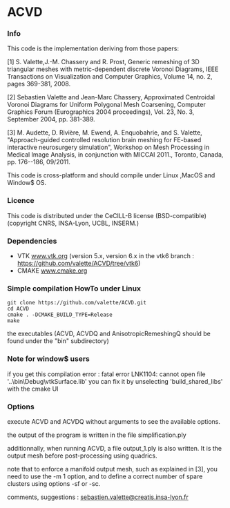 ACVD
====

### Info ###
This code is the implementation deriving from those papers:

[1] S. Valette,J.-M. Chassery and R. Prost, Generic remeshing of 3D triangular meshes with metric-dependent discrete Voronoi Diagrams, IEEE Transactions on Visualization and Computer Graphics, Volume 14, no. 2, pages 369-381, 2008.

[2] Sebastien Valette and Jean-Marc Chassery, Approximated Centroidal Voronoi Diagrams for Uniform Polygonal Mesh Coarsening, Computer Graphics Forum (Eurographics 2004 proceedings), Vol. 23, No. 3, September 2004, pp. 381-389. 

[3] M. Audette, D. Rivière, M. Ewend, A. Enquobahrie, and S. Valette, "Approach-guided controlled resolution brain meshing for FE-based interactive neurosurgery simulation", Workshop on Mesh Processing in Medical Image Analysis, in conjunction with MICCAI 2011., Toronto, Canada, pp. 176--186, 09/2011.


This code is cross-platform and should compile under Linux ,MacOS and Window$ OS.
### Licence ###
This code is distributed under the CeCILL-B license (BSD-compatible)
(copyright CNRS, INSA-Lyon, UCBL, INSERM.)


###  Dependencies ###
* VTK www.vtk.org (version 5.x, version 6.x in the vtk6 branch : https://github.com/valette/ACVD/tree/vtk6) 
* CMAKE www.cmake.org

###  Simple compilation HowTo under Linux ###
	git clone https://github.com/valette/ACVD.git
	cd ACVD
	cmake . -DCMAKE_BUILD_TYPE=Release
	make

the executables (ACVD, ACVDQ and AnisotropicRemeshingQ should be found under the "bin" subdirectory)

### Note for window$ users ###
if you get this compilation error :
	fatal error LNK1104: cannot open file '..\bin\Debug\vtkSurface.lib'
you can fix it by unselecting 'build_shared_libs' with the cmake UI

### Options ###
execute ACVD and ACVDQ without arguments to see the available options.

the output of the program is written in the file simplification.ply

additionnally, when running ACVD, a file output_1.ply is also written. It is the output mesh before post-processing using quadrics.

note that to enforce a manifold output mesh, such as explained in [3], you need to use the -m 1 option, and to define a correct number of spare clusters using options -sf or -sc.

comments, suggestions : sebastien.valette@creatis.insa-lyon.fr


